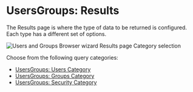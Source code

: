 # UsersGroups: Results

The Results page is where the type of data to be returned is configured. Each type has a different
set of options.

![Users and Groups Browser wizard Results page Category selection](/img/versioned_docs/enterpriseauditor_11.6/enterpriseauditor/admin/datacollector/adinventory/results.webp)

Choose from the following query categories:

- [UsersGroups: Users Category](/versioned_docs/enterpriseauditor_11.6/enterpriseauditor/admin/datacollector/usersgroups/category/users.md)
- [UsersGroups: Groups Category](/versioned_docs/enterpriseauditor_11.6/enterpriseauditor/admin/datacollector/usersgroups/category/groups.md)
- [UsersGroups: Security Category](/versioned_docs/enterpriseauditor_11.6/enterpriseauditor/admin/datacollector/usersgroups/category/security.md)
